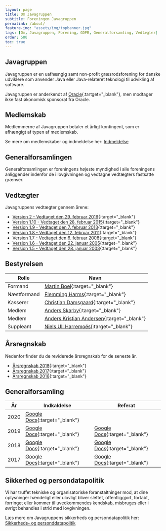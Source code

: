 ```yaml
---
layout: page
title: Om Javagruppen
subtitle: Foreningen Javagruppen
permalink: /about/
feature-img: "assets/img/topbanner.jpg"
tags: [Om, Javagruppen, Forening, GDPR, Generalforsamling, Vedtægter]
order: 500
toc: true
---
```


## Javagruppen

Javagruppen er en uafhængig samt non-profit græsrodsforening for danske udviklere som anvender Java eller Java-relateret teknologi til udvikling af software.

Javagruppen er anderkendt af [Oracle](https://community.oracle.com/docs/DOC-992949){:tartget="_blank"}, men modtager ikke fast økonomisk sponsorat fra Oracle.

## Medlemskab

Medlemmerne af Javagruppen betaler et årligt kontingent, som er afhængigt af typen af medlemskab.

Se mere om medlemskaber og indmeldelse her: [Indmeldelse](/sign-up)

## Generalforsamlingen

Generalforsamlingen er foreningens højeste myndighed i alle foreningens anliggender indenfor de i lovgivningen og vedtagne vedtægters fastsatte grænser.

## Vedtægter

Javagruppens vedtægter gennem årene:

* [Version 2 - Vedtaget den 29. februar 2016](https://docs.google.com/document/d/1JDyBvy0gbkhfIn04bNMM8wa5hkEvQmeqyo6d4hp0RnA/pub){:target="_blank"}
* [Version 1.10 - Vedtaget den 28. februar 2015](https://docs.google.com/document/d/1Agngt14xE23h1X-iyS8oC8-c981thQoirE19-hi-nLg/pub){:target="_blank"}
* [Version 1.9  - Vedtaget den 7. februar 2013](https://docs.google.com/document/d/1YCb6d9Sx1VEL74fmlqaFq-x2MDeH9OE5VF-H3y28b1o/pub){:target="_blank"}
* [Version 1.8 - Vedtaget den 12. februar 2011](/assets/pdf/regulations/javagruppensvedtaegterv1.8.pdf){:target="_blank"}
* [Version 1.7 - Vedtaget den 6. februar 2008](/assets/pdf/regulations/javagruppensvedtaegterv1.7.pdf){:target="_blank"}
* [Version 1.6 - Vedtaget den 22. januar 2005](/assets/pdf/regulations/javagruppensvedtaegterv1.6.pdf){:target="_blank"}
* [Version 1.5 - Vedtaget den 28. januar 2003](/assets/pdf/regulations/javagruppensvedtaegterv1.5.pdf){:target="_blank"}

## Bestyrelsen

| Rolle         | Navn                          |
| ------------- | ----------------------------- | 
| Formand       | [Martin Boel](https://www.linkedin.com/in/martinboel){:target="_blank"}                          | 
| Næstformand   | [Flemming Harms](https://www.linkedin.com/in/fharms){:target="_blank"}                           | 
| Kasserer      | [Christian Damsgaard](https://www.linkedin.com/in/damsgaard){:target="_blank"}                   | 
| Medlem        | [Anders Skarby](https://www.linkedin.com/in/askarby){:target="_blank"}                           |
| Medlem        | [Anders Kristian Andersen](https://www.linkedin.com/in/anderskristianandersen){:target="_blank"} | 
| Suppleant     | [Niels Ull Harremoës](https://www.linkedin.com/in/nielsull){:target="_blank"}                    | 

## Årsregnskab

Nedenfor finder du de reviderede årsregnskab for de seneste år.

* [Årsregnskab 2018](https://drive.google.com/file/d/0ByRY0IYKSdkzcW9SekMtMWU4anBRaWdLWF9zT283bzRLTjY4/view?usp=sharing){:target="_blank"}
* [Årsregnskab 2017](https://drive.google.com/file/d/0ByRY0IYKSdkzOGNxQUM5VHoxMEtlc3d3bnZmaGFyd0pnU1JJ/view?usp=sharing){:target="_blank"}
* [Årsregnskab 2016](https://drive.google.com/file/d/0B7ShWyWi-rY1d1BkZl9UYXExMUk/view?usp=sharing){:target="_blank"}

## Generalforsamling

| År   | Indkaldelse                                                                                                                       | Referat                                                                                                                           |
| ---- | -----------                                                                                                                       | -------                                                                                                                           |
| 2020 | [Google Docs](https://docs.google.com/document/d/e/2PACX-1vR9ze018KORElplOLzVDgSCrk2RvGhyJuIRwZmYv19j4uiiATRlOx9Zq0BsxO_sbXhPkgdNO4U3AAI-/pub){:target="_blank"} | |∆
| 2019 | [Google Docs](https://docs.google.com/document/d/1uLS2xypyJPQcq9t2FPC9ldH6y7O8i88e4JcgW3GWhwU/edit?usp=sharing){:target="_blank"} | [Google Docs](https://docs.google.com/document/d/1NBt1lihVKPEM0S140hyXepb_B1LLP1X_T5BJJiCX_N0/edit?usp=sharing){:target="_blank"} |
| 2018 | [Google Docs](https://docs.google.com/document/d/16KdYSvhSJMUPpklOJWmPhtTzcqI3FQG-gQet5CkaGpk/edit?usp=sharing){:target="_blank"} | [Google Docs](https://docs.google.com/document/d/1SVsy-c1EPGml2vXRT-N4dZ5Kd1CDXr1nbLIpqZ7Ccr8/edit?usp=sharing){:target="_blank"} |
| 2017 | [Google Docs](https://docs.google.com/document/d/1WkfEwIZTjMwWG9hSoQdkrRNLFHbIj6eci8bIPGS_PI0/edit?usp=sharing){:target="_blank"} | [Google Docs](https://docs.google.com/document/d/1hA-ccRmgKXVRhyuK2RRGUt-MhW7AOrnWCaxzKZ3JBUA/edit?usp=sharing){:target="_blank"} |

## Sikkerhed og persondatapolitik

Vi har truffet tekniske og organisatoriske foranstaltninger mod, at dine oplysninger hændeligt eller ulovligt bliver slettet, offentliggjort, fortabt, forringet eller kommer til uvedkommendes kendskab, misbruges eller i øvrigt behandles i strid med lovgivningen.

Læs mere om Javagruppens sikkerheds og persondatapolitik her: [Sikkerheds- og personddatapolitik](/about/gdpr)
